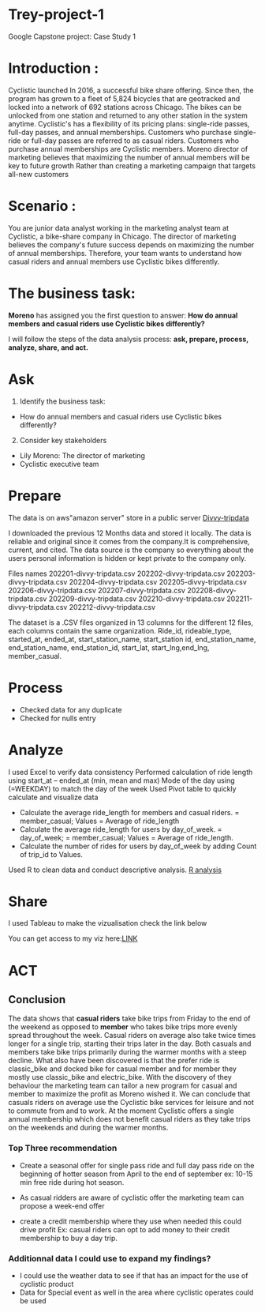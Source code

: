 # Trey-project-1
Google Capstone project: Case Study 1

# Introduction :

Cyclistic launched In 2016, a successful bike share offering. Since then, the program has grown to a fleet of 5,824 bicycles that are geotracked and locked into a network of 692 stations across Chicago. The bikes can be unlocked from one station and returned to any other station in the system anytime. Cyclistic's has a flexibility of its pricing plans: single-ride passes, full-day passes, and annual memberships. Customers who purchase single-ride or full-day passes are referred to as casual riders. Customers who purchase annual memberships are Cyclistic members. Moreno director of marketing believes that maximizing the number of annual members will be key to future growth Rather than creating a marketing campaign that targets all-new customers

# Scenario :

You are junior data analyst working in the marketing analyst team at Cyclistic, a bike-share company in Chicago. The director of marketing believes the company's future success depends on maximizing the number of annual memberships. Therefore, your team wants to understand how casual riders and annual members use Cyclistic bikes differently.

# The business task:

**Moreno** has assigned you the first question to answer: **How do annual members and casual riders use Cyclistic bikes differently?**

I will follow the steps of the data analysis process: **ask, prepare, process, analyze, share, and act.**


# Ask

1. Identify the business task: 
 
 * How do annual members and casual riders use Cyclistic bikes differently?
 
2. Consider key stakeholders

* Lily Moreno: The director of marketing
* Cyclistic executive team

# Prepare


The data is on aws"amazon server" store in a public server [Divvy-tripdata](https://divvy-tripdata.s3.amazonaws.com/index.html)

I downloaded the previous 12 Months data and stored it locally. The data is reliable and original since it comes from the company.It is comprehensive, current, and cited. The data source is the company so everything about the users personal information is hidden or kept private to the company only.

Files names
202201-divvy-tripdata.csv 202202-divvy-tripdata.csv 202203-divvy-tripdata.csv 202204-divvy-tripdata.csv 202205-divvy-tripdata.csv 202206-divvy-tripdata.csv 202207-divvy-tripdata.csv 202208-divvy-tripdata.csv 202209-divvy-tripdata.csv 202210-divvy-tripdata.csv 202211-divvy-tripdata.csv 202212-divvy-tripdata.csv

The dataset is a .CSV files organized in 13 columns for the different 12 files, each columns contain the same organization. Ride_id, rideable_type, started_at, ended_at, start_station_name, start_station id, end_station_name, end_station_name, end_station_id, start_lat, start_lng,end_lng, member_casual.

# Process

* Checked data for any duplicate
* Checked for nulls entry


# Analyze

I used Excel to verify data consistency
Performed calculation of ride length using start_at – ended_at (min, mean and max)
Mode of the day using (=WEEKDAY) to match the day of the week
Used Pivot table to quickly calculate and visualize data 
* Calculate the average ride_length for members and casual riders.  = member_casual; Values = Average of ride_length  
* Calculate the average ride_length for users by day_of_week.  = day_of_week; = member_casual; Values = Average of ride_length.
* Calculate the number of rides for users by day_of_week by adding Count of trip_id to Values.

Used R to clean data and conduct descriptive analysis.
[R analysis](https://www.kaggle.com/code/treytrigga/google-capstone-project-1)

# Share

I used Tableau to make the vizualisation check the link below

You can get access to my viz here:[LINK](https://public.tableau.com/app/profile/james.trey/viz/Cyclistic-GoogleAnalyticsProject1)

# ACT

## Conclusion

The data shows that **casual riders** take bike trips from Friday to the end of the weekend as opposed to **member** who takes bike trips more evenly spread throughout the week. Casual riders on average also take twice times longer for a single trip, starting their trips later in the day. Both casuals and members take bike trips primarily during the warmer months with a steep decline. What also have been discovered is that the prefer ride is classic_bike and docked bike for casual member and for member they mostly use classic_bike and electric_bike. 
With the discovery of they behaviour the marketing team can tailor a new program for casual and member to maximize the profit as Moreno wished it.
We can conclude that casuals riders on average use the Cyclistic bike services for leisure and not to commute from and to work. At the moment Cyclistic offers a single annual membership which does not benefit casual riders as they take trips on the weekends and during the warmer months.

### Top Three recommendation

* Create a seasonal offer for single pass ride and full day pass ride on the beginning of hotter season from April to the end of september ex: 10-15 min free ride during hot season.

* As casual ridders are aware of cyclistic offer the marketing team can propose a week-end offer 

* create a credit membership where they use when needed this could drive profit  Ex: casual riders can opt to add money to their credit membership to buy a day trip.

### Additionnal data I could use to expand my findings?

* I could use the weather data to see if that has an impact for the use of cyclistic product
* Data for Special event as well in the area where cyclistic operates could be used 

